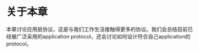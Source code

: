 # 关于本章

本章讨论应用层协议，这是与我们工作生活接触得更多的协议。我们会总结目前已经被广泛采用的application protocol，还会讨论如何设计符合自己application的protocol。



